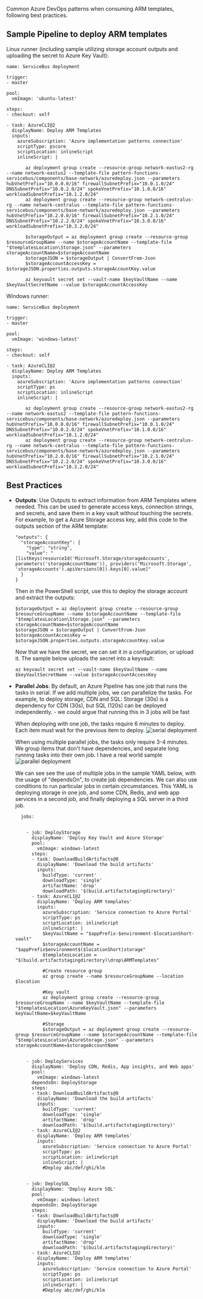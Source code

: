 Common Azure DevOps patterns when consuming ARM templates, following best practices.

## Sample Pipeline to deploy ARM templates

Linux runner (including sample utilizing storage account outputs and uploading the secret to Azure Key Vault):

    name: ServiceBus deployment

    trigger: 
    - master
    
    pool:
      vmImage: 'ubuntu-latest'
    
    steps:
    - checkout: self  
    
    - task: AzureCLI@2
      displayName: Deploy ARM Templates
      inputs:
        azureSubscription: 'Azure implementation patterns connection'
        scriptType: pscore
        scriptLocation: inlineScript
        inlineScript: | 
       
           az deployment group create --resource-group network-eastus2-rg --name network-eastus2 --template-file pattern-functions-servicebus/components/base-network/azuredeploy.json --parameters hubVnetPrefix="10.0.0.0/16" firewallSubnetPrefix="10.0.1.0/24" DNSSubnetPrefix="10.0.2.0/24" spokeVnetPrefix="10.1.0.0/16" workloadSubnetPrefix="10.1.2.0/24"
           az deployment group create --resource-group network-centralus-rg --name network-centralus --template-file pattern-functions-servicebus/components/base-network/azuredeploy.json --parameters hubVnetPrefix="10.2.0.0/16" firewallSubnetPrefix="10.2.1.0/24" DNSSubnetPrefix="10.2.2.0/24" spokeVnetPrefix="10.3.0.0/16" workloadSubnetPrefix="10.3.2.0/24"
           
           $storageOutput = az deployment group create --resource-group $resourceGroupName --name $storageAccountName --template-file "$templatesLocation\Storage.json" --parameters storageAccountName=$storageAccountName
           $storageJSON = $storageOutput | ConvertFrom-Json
           $storageAccountAccessKey = $storageJSON.properties.outputs.storageAccountKey.value

           az keyvault secret set --vault-name $keyVaultName --name $keyVaultSecretName --value $storageAccountAccessKey 

Windows runner:

    name: ServiceBus deployment

    trigger: 
    - master
    
    pool:
      vmImage: 'windows-latest'
    
    steps:
    - checkout: self  
    
    - task: AzureCLI@2
      displayName: Deploy ARM Templates
      inputs:
        azureSubscription: 'Azure implementation patterns connection'
        scriptType: ps
        scriptLocation: inlineScript
        inlineScript: | 
       
           az deployment group create --resource-group network-eastus2-rg --name network-eastus2 --template-file pattern-functions-servicebus/components/base-network/azuredeploy.json --parameters hubVnetPrefix="10.0.0.0/16" firewallSubnetPrefix="10.0.1.0/24" DNSSubnetPrefix="10.0.2.0/24" spokeVnetPrefix="10.1.0.0/16" workloadSubnetPrefix="10.1.2.0/24"
           az deployment group create --resource-group network-centralus-rg --name network-centralus --template-file pattern-functions-servicebus/components/base-network/azuredeploy.json --parameters hubVnetPrefix="10.2.0.0/16" firewallSubnetPrefix="10.2.1.0/24" DNSSubnetPrefix="10.2.2.0/24" spokeVnetPrefix="10.3.0.0/16" workloadSubnetPrefix="10.3.2.0/24"


## Best Practices
- **Outputs**: Use Outputs to extract information from ARM Templates where needed. This can be used to generate access keys, connection strings, and secrets, and save them in a key vault without touching the secrets. For example, to get a Azure Storage access key, add this code to the outputs section of the ARM template:

      "outputs": {
        "storageAccountKey": {
          "type": "string",
          "value": "[listKeys(resourceId('Microsoft.Storage/storageAccounts', parameters('storageAccountName')), providers('Microsoft.Storage', 'storageAccounts').apiVersions[0]).keys[0].value]"
        }
      }

  Then in the PowerShell script, use this to deploy the storage account and extract the outputs:

      $storageOutput = az deployment group create --resource-group $resourceGroupName --name $storageAccountName --template-file "$templatesLocation\Storage.json" --parameters storageAccountName=$storageAccountName
      $storageJSON = $storageOutput | ConvertFrom-Json
      $storageAccountAccessKey = $storageJSON.properties.outputs.storageAccountKey.value

  Now that we have the secret, we can set it in a configuration, or upload it. The sample below uploads the secret into a keyvault:

      az keyvault secret set --vault-name $keyVaultName --name $keyVaultSecretName --value $storageAccountAccessKey 

    
- **Parallel Jobs**: By default, an Azure Pipeline has one job that runs the tasks in serial. If we add multiple jobs, we can parallelize the tasks. For example, to deploy storage, CDN and SQL: Storage (30s) is a dependency for CDN (30s), but SQL (120s) can be deployed independently. - we could argue that running this in 3 jobs will be fast

    When deploying with one job, the tasks require 6 minutes to deploy. Each item must wait for the previous item to deploy.
    ![serial deployment](https://github.com/microsoft/implementation-patterns/blob/main/azure-pipelines/serialJobPipelines.png)
    
    When using multiple parallel jobs, the tasks only require 3-4 minutes. We group items that don't have dependencies, and separate long running tasks into their own job. I have a real world sample 
    ![parallel deployment](https://github.com/microsoft/implementation-patterns/blob/main/azure-pipelines/parallelJobPipelines.png)
    
    We can see see the use of multiple jobs in the sample YAML below, with the usage of "dependsOn", to create job dependencies. We can also use conditions to run particular jobs in certain circumstances. This YAML is deploying storage in one job, and some CDN, Redis, and web app services in a second job, and finally deploying a SQL server in a third job.
    
        jobs:


          - job: DeployStorage
            displayName: 'Deploy Key Vault and Azure Storage'
            pool:
              vmImage: windows-latest
            steps:
            - task: DownloadBuildArtifacts@0
              displayName: 'Download the build artifacts'
              inputs:
                buildType: 'current'
                downloadType: 'single'
                artifactName: 'drop'
                downloadPath: '$(build.artifactstagingdirectory)'
            - task: AzureCLI@2
              displayName: 'Deploy ARM templates'
              inputs:
                azureSubscription: 'Service connection to Azure Portal'
                scriptType: ps
                scriptLocation: inlineScript
                inlineScript: |             
                $keyVaultName = "$appPrefix-$environment-$locationShort-vault"
                $storageAccountName = "$appPrefix$environment$($locationShort)storage"
                $templatesLocation = "$(build.artifactstagingdirectory)\drop\ARMTemplates"
               
                #Create resource group
                az group create --name $resourceGroupName --location $location 
                
                #Key vault
                az deployment group create --resource-group $resourceGroupName --name $keyVaultName --template-file "$templatesLocation\AzureKeyVault.json" --parameters keyVaultName=$keyVaultName
                
                #Storage
                $storageOutput = az deployment group create --resource-group $resourceGroupName --name $storageAccountName --template-file "$templatesLocation\AzureStorage.json" --parameters storageAccountName=$storageAccountName
 

          - job: DeployServices
            displayName: 'Deploy CDN, Redis, App insights, and Web apps'
            pool:
              vmImage: windows-latest
            dependsOn: DeployStorage
            steps:
            - task: DownloadBuildArtifacts@0
              displayName: 'Download the build artifacts'
              inputs:
                buildType: 'current'
                downloadType: 'single'
                artifactName: 'drop'
                downloadPath: '$(build.artifactstagingdirectory)'
            - task: AzureCLI@2
              displayName: 'Deploy ARM templates'
              inputs:
                azureSubscription: 'Service connection to Azure Portal'
                scriptType: ps
                scriptLocation: inlineScript
                inlineScript: |             
                #Deploy abc/def/ghi/klm


          - job: DeploySQL
            displayName: 'Deploy Azure SQL'
            pool:
              vmImage: windows-latest
            dependsOn: DeployStorage
            steps:
            - task: DownloadBuildArtifacts@0
              displayName: 'Download the build artifacts'
              inputs:
                buildType: 'current'
                downloadType: 'single'
                artifactName: 'drop'
                downloadPath: '$(build.artifactstagingdirectory)'
            - task: AzureCLI@2
              displayName: 'Deploy ARM templates'
              inputs:
                azureSubscription: 'Service connection to Azure Portal'
                scriptType: ps
                scriptLocation: inlineScript
                inlineScript: |             
                #Deploy abc/def/ghi/klm


